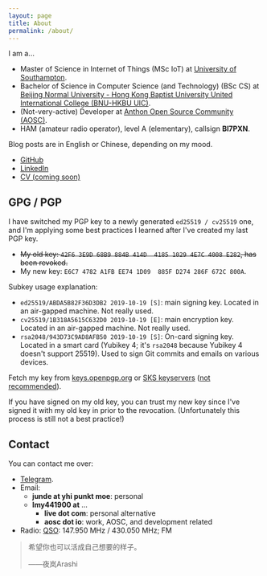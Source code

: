 ```yaml
---
layout: page
title: About
permalink: /about/
---
```


I am a...

- Master of Science in Internet of Things (MSc IoT) at [University of Southampton][uos].
- Bachelor of Science in Computer Science (and Technology) (BSc CS) at [Beijing Normal University - Hong Kong Baptist University United International College (BNU-HKBU UIC)][uic].
- (Not-very-active) Developer at [Anthon Open Source Community (AOSC)][aosc].
- HAM (amateur radio operator), level A (elementary), callsign **BI7PXN**.

Blog posts are in English or Chinese, depending on my mood.

- [GitHub][github]
- [LinkedIn][linkedin]
- [CV (coming soon)][cv]

[uic]:      https://uic.edu.hk
[uos]:      https://www.southampton.ac.uk/
[aosc]:     https://aosc.io
[github]:   https://github.com/lmy441900
[linkedin]: https://www.linkedin.com/in/lmy441900/
[cv]:       #

## GPG / PGP

I have switched my PGP key to a newly generated `ed25519 / cv25519` one, and I'm applying some best practices I learned after I've created my last PGP key.

- ~~My old key: `42F6 3E9D 68B9 884B 414D  4185 1029 4E7C 4008 E282`, has been revoked.~~
- My new key: `E6C7 4782 A1FB EE74 1D09  885F D274 286F 672C 800A`.

Subkey usage explanation:

- `ed25519/ABDA5B82F36D3DB2 2019-10-19 [S]`: main signing key. Located in an air-gapped machine. Not really used.
- `cv25519/1B318A5615C632D0 2019-10-19 [E]`: main encryption key. Located in an air-gapped machine. Not really used.
- `rsa2048/943D73C9AD8AFB50 2019-10-19 [S]`: On-card signing key. Located in a smart card (Yubikey 4; it's `rsa2048` because Yubikey 4 doesn't support 25519). Used to sign Git commits and emails on various devices.

Fetch my key from [keys.openpgp.org][koo] or [SKS keyservers][sks] ([not recommended][sks-death]).

If you have signed on my old key, you can trust my new key since I've signed it with my old key in prior to the revocation. (Unfortunately this process is still not a best practice!)

[koo]: https://keys.openpgp.org/
[sks]: https://sks-keyservers.net/
[sks-death]: https://code.firstlook.media/the-death-of-sks-pgp-keyservers-and-how-first-look-media-is-handling-it

## Contact

You can contact me over:

- [Telegram][tg].
- Email:
  - **junde at yhi punkt moe**: personal
  - **lmy441900 at** ...
    - **live dot com**: personal alternative
    - **aosc dot io**: work, AOSC, and development related
- Radio: [QSO][qso]: 147.950 MHz / 430.050 MHz; FM

[tg]:  https://t.me/lmy441900
[qso]: https://en.wikipedia.org/wiki/Contact_(amateur_radio)

> 希望你也可以活成自己想要的样子。
>
> ——夜岚Arashi
